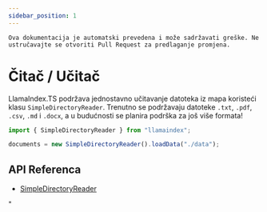 ```yaml
---
sidebar_position: 1
---
```


`Ova dokumentacija je automatski prevedena i može sadržavati greške. Ne ustručavajte se otvoriti Pull Request za predlaganje promjena.`

# Čitač / Učitač

LlamaIndex.TS podržava jednostavno učitavanje datoteka iz mapa koristeći klasu `SimpleDirectoryReader`. Trenutno se podržavaju datoteke `.txt`, `.pdf`, `.csv`, `.md` i `.docx`, a u budućnosti se planira podrška za još više formata!

```typescript
import { SimpleDirectoryReader } from "llamaindex";

documents = new SimpleDirectoryReader().loadData("./data");
```

## API Referenca

- [SimpleDirectoryReader](../../api/classes/SimpleDirectoryReader.md)

"
